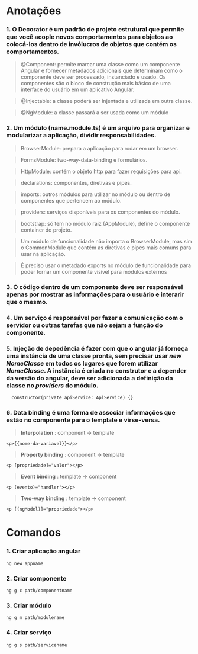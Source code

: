 # Anotações

### 1. O **Decorator** é um padrão de projeto estrutural que permite que você acople novos comportamentos para objetos ao colocá-los dentro de invólucros de objetos que contém os comportamentos.

> @Component: permite marcar uma classe como um componente Angular e fornecer metadados adicionais que determinam como o componente deve ser processado, instanciado e usado. Os componentes são o bloco de construção mais básico de uma interface do usuário em um aplicativo Angular.

> @Injectable: a classe poderá ser injentada e utilizada em outra classe.

> @NgModule: a classe passará a ser usada como um módulo

### 2. Um **módulo** (name.module.ts) é um arquivo para organizar e modularizar a aplicação, dividir responsabilidades.

> BrowserModule: prepara a aplicação para rodar em um browser.

> FormsModule: two-way-data-binding e formulários.

> HttpModule: contém o objeto http para fazer requisições para api.

> declarations: componentes, diretivas e pipes.

> imports: outros módulos para utilizar no módulo ou dentro de componentes que pertencem ao módulo.

> providers: serviços disponíveis para os componentes do módulo.

> bootstrap: só tem no módulo raiz (AppModule), define o componente container do projeto.

> Um módulo de funcionalidade não importa o BrowserModule, mas sim o CommonModule que contém as diretivas e pipes mais comuns para usar na aplicação.

> É preciso usar o metadado exports no módulo de funcionalidade para poder tornar um componente visível para módulos externos

### 3. O código dentro de um **componente** deve ser responsável apenas por mostrar as informações para o usuário e interarir que o mesmo.

### 4. Um **serviço** é responsável por fazer a comunicação com o servidor ou outras tarefas que não sejam a função do componente.

### 5. **Injeção de depedência** é fazer com que o angular já forneça uma instância de uma classe pronta, sem precisar usar _new NomeClasse_ em todos os lugares que forem utilizar _NomeClasse_. A instância é criada no construtor e a depender da versão do angular, deve ser adicionada a definição da classe no _providers_ do módulo.

```
  constructor(private apiService: ApiService) {}
```

### 6. **Data binding** é uma forma de associar informações que estão no componente para o template e virse-versa.

> **Interpolation** : component -> template

```
<p>{{nome-da-variavel}}</p>
```

> **Property binding** : component -> template

```
<p [propriedade]="valor"></p>
```

> **Event binding** : template -> component

```
<p (evento)="handler"></p>
```

> **Two-way binding** : template -> component

```
<p [(ngModel)]="propriedade"></p>
```

# Comandos

### 1. Criar aplicação angular

```
ng new appname
```

### 2. Criar componente

```
ng g c path/componentname
```

### 3. Criar módulo

```
ng g m path/modulename
```

### 4. Criar serviço

```
ng g s path/servicename
```
